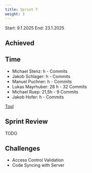 ```yaml
---
title: Sprint 7
weight: 3
---
```


<title>{{.Title}}</title>

Start: 9.1.2025
End: 23.1.2025

## Achieved

## Time
- Michael Stenz: h - Commits
- Jakob Schlager: h - Commits
- Manuel Puchner: h -  Commits
- Lukas Mayrhuber: 28 h - 32 Commits
- Michael Ruep: 21,5h - 9 Commits
- Jakob Hofer: h - Commits
  
[Tool](https://timetracking.websters.at)

## Sprint Review
TODO


## Challenges
- Access Control Validation
- Code Syncing with Server
